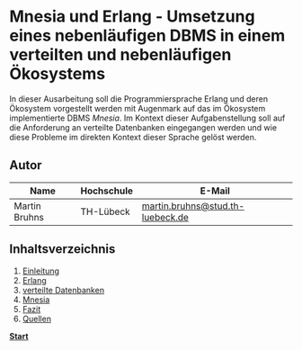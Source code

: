
# Mnesia und Erlang - Umsetzung eines nebenläufigen DBMS in einem verteilten und nebenläufigen Ökosystems

In dieser Ausarbeitung soll die Programmiersprache Erlang und deren Ökosystem vorgestellt werden mit Augenmark auf das im Ökosystem implementierte DBMS *Mnesia*. Im Kontext dieser Aufgabenstellung soll auf die Anforderung an verteilte Datenbanken eingegangen werden und wie diese Probleme im direkten Kontext dieser Sprache gelöst werden.

## Autor
|  Name | Hochschule | E-Mail |
|-------|------------|--------|
| Martin Bruhns | TH-Lübeck | martin.bruhns@stud.th-luebeck.de |

## Inhaltsverzeichnis
1. [Einleitung](./Einleitung.md)
2. [Erlang](./02_Erlang.md)
3. [verteilte Datenbanken](./03_verteilte_Datenbanken.md)
4. [Mnesia](./04_Mnesia.md)
5. [Fazit](./05_Auswertung_Fazit.md)
5. [Quellen](./06_Literatur_Quellen.md)

[**Start**](./01_Einleitung.md)
